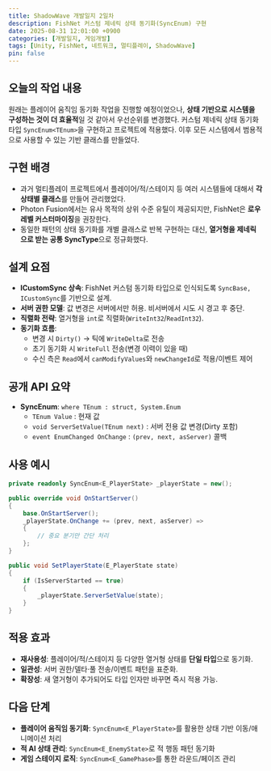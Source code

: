 ```yaml
---
title: ShadowWave 개발일지 2일차
description: FishNet 커스텀 제네릭 상태 동기화(SyncEnum) 구현
date: 2025-08-31 12:01:00 +0900
categories: [개발일지, 게임개발]
tags: [Unity, FishNet, 네트워크, 멀티플레이, ShadowWave]
pin: false
---
```


## 오늘의 작업 내용

원래는 플레이어 움직임 동기화 작업을 진행할 예정이었으나, **상태 기반으로 시스템을 구성하는 것이 더 효율적**일 것 같아서 우선순위를 변경했다.
커스텀 제네릭 상태 동기화 타입 `SyncEnum<TEnum>`을 구현하고 프로젝트에 적용했다. 이후 모든 시스템에서 범용적으로 사용할 수 있는 기반 클래스를 만들었다.

## 구현 배경

- 과거 멀티플레이 프로젝트에서 플레이어/적/스테이지 등 여러 시스템들에 대해서 **각 상태별 클래스**를 만들어 관리했었다.
- Photon Fusion에서는 유사 목적의 상위 수준 유틸이 제공되지만, FishNet은 **로우 레벨 커스터마이징**을 권장한다.
- 동일한 패턴의 상태 동기화를 개별 클래스로 반복 구현하는 대신, **열거형을 제네릭으로 받는 공통 SyncType**으로 정규화했다.

## 설계 요점

- **ICustomSync 상속**: FishNet 커스텀 동기화 타입으로 인식되도록 `SyncBase, ICustomSync`를 기반으로 설계.
- **서버 권한 모델**: 값 변경은 서버에서만 허용. 비서버에서 시도 시 경고 후 중단.
- **직렬화 전략**: 열거형을 `int`로 직렬화(`WriteInt32`/`ReadInt32`).
- **동기화 흐름**:
  - 변경 시 `Dirty()` → 틱에 `WriteDelta`로 전송
  - 초기 동기화 시 `WriteFull` 전송(변경 이력이 있을 때)
  - 수신 측은 `Read`에서 `canModifyValues`와 `newChangeId`로 적용/이벤트 제어

## 공개 API 요약

- **SyncEnum<TEnum>**: `where TEnum : struct, System.Enum`
  - `TEnum Value` : 현재 값
  - `void ServerSetValue(TEnum next)` : 서버 전용 값 변경(Dirty 포함)
  - `event EnumChanged OnChange` : `(prev, next, asServer)` 콜백

## 사용 예시

```csharp
private readonly SyncEnum<E_PlayerState> _playerState = new();

public override void OnStartServer()
{
    base.OnStartServer();
    _playerState.OnChange += (prev, next, asServer) =>
    {
        // 중요 분기만 간단 처리
    };
}

public void SetPlayerState(E_PlayerState state)
{
    if (IsServerStarted == true)
    {
        _playerState.ServerSetValue(state);
    }
}
```

## 적용 효과

- **재사용성**: 플레이어/적/스테이지 등 다양한 열거형 상태를 **단일 타입**으로 동기화.
- **일관성**: 서버 권한/델타·풀 전송/이벤트 패턴을 표준화.
- **확장성**: 새 열거형이 추가되어도 타입 인자만 바꾸면 즉시 적용 가능.

## 다음 단계

- **플레이어 움직임 동기화**: `SyncEnum<E_PlayerState>`를 활용한 상태 기반 이동/애니메이션 처리
- **적 AI 상태 관리**: `SyncEnum<E_EnemyState>`로 적 행동 패턴 동기화
- **게임 스테이지 로직**: `SyncEnum<E_GamePhase>`를 통한 라운드/페이즈 관리


